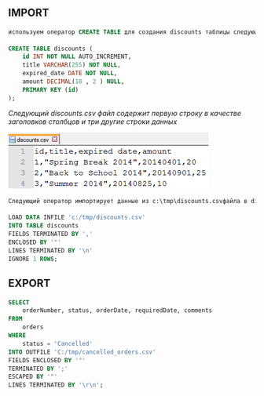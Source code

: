 ## IMPORT
```sql
используем оператор CREATE TABLE для создания discounts таблицы следующим образом

CREATE TABLE discounts (
    id INT NOT NULL AUTO_INCREMENT,
    title VARCHAR(255) NOT NULL,
    expired_date DATE NOT NULL,
    amount DECIMAL(10 , 2 ) NULL,
    PRIMARY KEY (id)
);

```

*Следующий  discounts.csv файл содержит первую строку в качестве заголовков столбцов и три другие строки данных*

![Оператор IMPORT](images/import.png "Работа IMPORT")

```sql
Следующий оператор импортирует данные из c:\tmp\discounts.csvфайла в discounts таблицу.

LOAD DATA INFILE 'c:/tmp/discounts.csv' 
INTO TABLE discounts 
FIELDS TERMINATED BY ',' 
ENCLOSED BY '"'
LINES TERMINATED BY '\n'
IGNORE 1 ROWS;
```

## EXPORT
```sql
SELECT 
    orderNumber, status, orderDate, requiredDate, comments
FROM
    orders
WHERE
    status = 'Cancelled' 
INTO OUTFILE 'C:/tmp/cancelled_orders.csv' 
FIELDS ENCLOSED BY '"' 
TERMINATED BY ';' 
ESCAPED BY '"' 
LINES TERMINATED BY '\r\n';
```